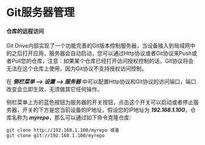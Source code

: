 Git服务器管理
=================================

#### 仓库的远程访问

Git Drive内部实现了一个功能完善的Git版本控制服务器，当设备接入到局域网中的之后打开应用，服务器会自动启动，您可以通过Http协议或者Git协议来Push或者Pull您的仓库，注意：如果某个仓库已经打开访问授权控制的话，Git协议将会无法在这个仓库上使用，因为Git协议不支持授权访问控制。

在 ***侧栏菜单 --> 设置 --> 服务器*** 中可以配置Http协议和Git协议的访问端口，端口改变会立即生效，无须做其它任何操作。

侧栏菜单上方的蓝色按钮为服务器的开关按钮，点击这个开关可以启动或者停止服务器，开关的下方是您当前设备的IP地址，假设您的IP地址为 ***192.168.1.100***，仓库名称为 ***myrepo***，那么可以通过如下命令克隆仓库:
```
git clone http://192.168.1.100/myrepo 或者
git clone git://192.168.1.100/myrepo
```


